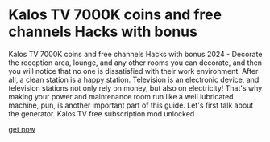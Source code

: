 # Kalos TV 7000K coins and free channels Hacks with bonus

Kalos TV 7000K coins and free channels Hacks with bonus 2024 - Decorate the reception area, lounge, and any other rooms you can decorate, and then you will notice that no one is dissatisfied with their work environment. After all, a clean station is a happy station. Television is an electronic device, and television stations not only rely on money, but also on electricity! That's why making your power and maintenance room run like a well lubricated machine, pun, is another important part of this guide. Let's first talk about the generator. Kalos TV free subscription mod unlocked

[get now](https://play.eslgaming.com/player/myinfos/20119897/)
